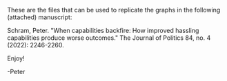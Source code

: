 These are the files that can be used to replicate the graphs in the following (attached) manuscript:

Schram, Peter. "When capabilities backfire: How improved hassling capabilities produce worse outcomes." The Journal of Politics 84, no. 4 (2022): 2246-2260.

Enjoy!

-Peter
